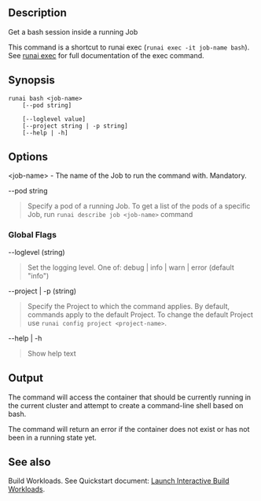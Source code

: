 ## Description

Get a bash session inside a running Job

This command is a shortcut to runai exec (``runai exec -it job-name bash``). See [runai exec](runai-exec.md) for full documentation of the exec command.

## Synopsis

``` shell
runai bash <job-name> 
    [--pod string]
    
    [--loglevel value] 
    [--project string | -p string] 
    [--help | -h]
```

## Options

<job-name\> - The name of the Job to run the command with. Mandatory.

--pod string
> Specify a pod of a running Job. To get a list of the pods of a specific Job, run `runai describe job <job-name>` command

### Global Flags

--loglevel (string)

>  Set the logging level. One of: debug | info | warn | error (default "info")

--project | -p (string)

>  Specify the Project to which the command applies. By default, commands apply to the default Project. To change the default Project use ``runai config project <project-name>``.

--help | -h

>  Show help text

## Output

The command will access the container that should be currently running in the current cluster and attempt to create a command-line shell based on bash.

The command will return an error if the container does not exist or has not been in a running state yet.

## See also

Build Workloads. See Quickstart document: [Launch Interactive Build Workloads](../Walkthroughs/walkthrough-build.md).

